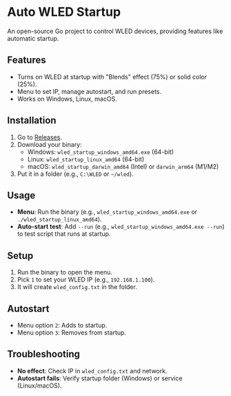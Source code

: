 # Auto WLED Startup

An open-source Go project to control WLED devices, 
providing features like automatic startup.

## Features

- Turns on WLED at startup with "Blends" effect (75%) or solid color (25%).
- Menu to set IP, manage autostart, and run presets.
- Works on Windows, Linux, macOS.

## Installation

1. Go to [Releases](https://github.com/Color-Kat/auto_wled_startup/releases).
2. Download your binary:
    - Windows: `wled_startup_windows_amd64.exe` (64-bit)
    - Linux: `wled_startup_linux_amd64` (64-bit)
    - macOS: `wled_startup_darwin_amd64` (Intel) or `darwin_arm64` (M1/M2)
3. Put it in a folder (e.g., `C:\WLED` or `~/wled`).

## Usage

- **Menu**: Run the binary (e.g., `wled_startup_windows_amd64.exe` or `./wled_startup_linux_amd64`).
- **Auto-start test**: Add `--run` (e.g., `wled_startup_windows_amd64.exe --run`) to test script that runs at startup.

## Setup

1. Run the binary to open the menu.
2. Pick `1` to set your WLED IP (e.g., `192.168.1.100`).
3. It will create `wled_config.txt` in the folder.

## Autostart

- Menu option `2`: Adds to startup.
- Menu option `3`: Removes from startup.

## Troubleshooting

- **No effect**: Check IP in `wled_config.txt` and network.
- **Autostart fails**: Verify startup folder (Windows) or service (Linux/macOS).
